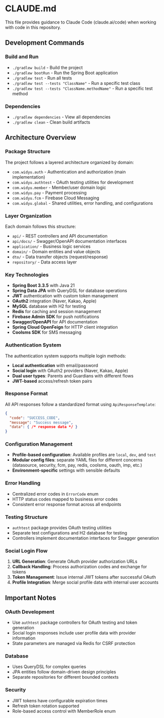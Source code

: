 # CLAUDE.md

This file provides guidance to Claude Code (claude.ai/code) when working with code in this repository.

## Development Commands

### Build and Run
- `./gradlew build` - Build the project
- `./gradlew bootRun` - Run the Spring Boot application
- `./gradlew test` - Run all tests
- `./gradlew test --tests "ClassName"` - Run a specific test class
- `./gradlew test --tests "ClassName.methodName"` - Run a specific test method

### Dependencies
- `./gradlew dependencies` - View all dependencies
- `./gradlew clean` - Clean build artifacts

## Architecture Overview

### Package Structure
The project follows a layered architecture organized by domain:

- `com.widyu.auth` - Authentication and authorization (main implementation)
- `com.widyu.authtest` - OAuth testing utilities for development
- `com.widyu.member` - Member/user domain logic
- `com.widyu.pay` - Payment processing
- `com.widyu.fcm` - Firebase Cloud Messaging
- `com.widyu.global` - Shared utilities, error handling, and configurations

### Layer Organization
Each domain follows this structure:
- `api/` - REST controllers and API documentation
- `api/docs/` - Swagger/OpenAPI documentation interfaces
- `application/` - Business logic services
- `domain/` - Domain entities and value objects
- `dto/` - Data transfer objects (request/response)
- `repository/` - Data access layer

### Key Technologies
- **Spring Boot 3.3.5** with Java 21
- **Spring Data JPA** with QueryDSL for database operations
- **JWT** authentication with custom token management
- **OAuth2** integration (Naver, Kakao, Apple)
- **MySQL** database with H2 for testing
- **Redis** for caching and session management
- **Firebase Admin SDK** for push notifications
- **Swagger/OpenAPI** for API documentation
- **Spring Cloud OpenFeign** for HTTP client integration
- **Coolsms SDK** for SMS messaging

### Authentication System
The authentication system supports multiple login methods:
- **Local authentication** with email/password
- **Social login** with OAuth2 providers (Naver, Kakao, Apple)
- **Dual user types**: Parents and Guardians with different flows
- **JWT-based** access/refresh token pairs

### Response Format
All API responses follow a standardized format using `ApiResponseTemplate`:
```json
{
  "code": "SUCCESS_CODE",
  "message": "Success message",
  "data": { /* response data */ }
}
```

### Configuration Management
- **Profile-based configuration**: Available profiles are `local`, `dev`, and `test`
- **Modular config files**: separate YAML files for different concerns (datasource, security, fcm, pay, redis, coolsms, oauth, imp, etc.)
- **Environment-specific** settings with sensible defaults

### Error Handling
- Centralized error codes in `ErrorCode` enum
- HTTP status codes mapped to business error codes
- Consistent error response format across all endpoints

### Testing Structure
- `authtest` package provides OAuth testing utilities
- Separate test configurations and H2 database for testing
- Controllers implement documentation interfaces for Swagger generation

### Social Login Flow
1. **URL Generation**: Generate OAuth provider authorization URLs
2. **Callback Handling**: Process authorization codes and exchange for tokens
3. **Token Management**: Issue internal JWT tokens after successful OAuth
4. **Profile Integration**: Merge social profile data with internal user accounts

## Important Notes

### OAuth Development
- Use `authtest` package controllers for OAuth testing and token generation
- Social login responses include user profile data with provider information
- State parameters are managed via Redis for CSRF protection

### Database
- Uses QueryDSL for complex queries
- JPA entities follow domain-driven design principles
- Separate repositories for different bounded contexts

### Security
- JWT tokens have configurable expiration times
- Refresh token rotation supported
- Role-based access control with MemberRole enum